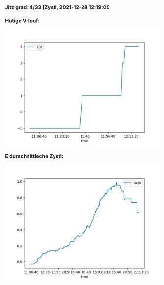 ### Jitz grad: 4/33 (Zysti, 2021-12-28 12:19:00

### Hütige Vrlouf:
![Graph](Today.png)

### E durschnittleche Zysti:
![Graph](Zysti.png)